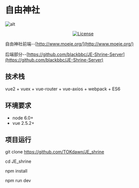 # 自由神社
![alt](http://www.moeje.org/wp-content/uploads/2016/07/017.jpg)

<p align="center">
  <a href='https://github.com/TOKdawn/JE_shrine/blob/master/LICENSE'><img src='https://img.shields.io/github/license/mashape/apistatus.svg' alt="License" /></a>
</p>

自由神社前端--[http://www.moeje.org/](http://www.moeje.org/)

后端部分--[https://github.com/blackbbc/JE-Shrine-Server](https://github.com/blackbbc/JE-Shrine-Server)

## 技术栈

vue2 + vuex + vue-router + vue-axios + webpack + ES6 

## 环境要求
- node 6.0+
- vue 2.5.2+
## 项目运行


git clone https://github.com/TOKdawn/JE_shrine


cd JE_shrine

npm install

npm run dev


 
 
